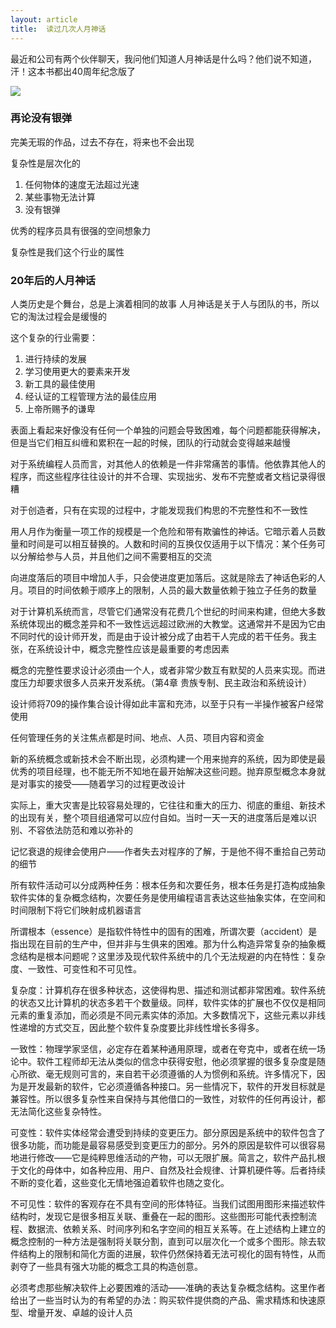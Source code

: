 ```yaml
---
layout: article
title:  读过几次人月神话
---
```

最近和公司有两个伙伴聊天，我问他们知道人月神话是什么吗？他们说不知道，汗！这本书都出40周年纪念版了


![](https://i0.wp.com/shepwayvox.org/wp-content/uploads/2017/03/no_silver_bullet.jpg?zoom=2&resize=609%2C264&ssl=1)

### 再论没有银弹

完美无瑕的作品，过去不存在，将来也不会出现

复杂性是层次化的

1. 任何物体的速度无法超过光速
2. 某些事物无法计算
3. 没有银弹

优秀的程序员具有很强的空间想象力

复杂性是我们这个行业的属性

### 20年后的人月神话

人类历史是个舞台，总是上演着相同的故事
人月神话是关于人与团队的书，所以它的淘汰过程会是缓慢的

这个复杂的行业需要：

1. 进行持续的发展
2. 学习使用更大的要素来开发
3. 新工具的最佳使用
4. 经认证的工程管理方法的最佳应用
5. 上帝所赐予的谦卑



表面上看起来好像没有任何一个单独的问题会导致困难，每个问题都能获得解决，但是当它们相互纠缠和累积在一起的时候，团队的行动就会变得越来越慢

对于系统编程人员而言，对其他人的依赖是一件非常痛苦的事情。他依靠其他人的程序，而这些程序往往设计的并不合理、实现拙劣、发布不完整或者文档记录得很糟

对于创造者，只有在实现的过程中，才能发现我们构思的不完整性和不一致性

用人月作为衡量一项工作的规模是一个危险和带有欺骗性的神话。它暗示着人员数量和时间是可以相互替换的。人数和时间的互换仅仅适用于以下情况：某个任务可以分解给参与人员，并且他们之间不需要相互的交流

向进度落后的项目中增加人手，只会使进度更加落后。这就是除去了神话色彩的人月。项目的时间依赖于顺序上的限制，人员的最大数量依赖于独立子任务的数量

对于计算机系统而言，尽管它们通常没有花费几个世纪的时间来构建，但绝大多数系统体现出的概念差异和不一致性远远超过欧洲的大教堂。这通常并不是因为它由不同时代的设计师开发，而是由于设计被分成了由若干人完成的若干任务。我主张，在系统设计中，概念完整性应该是最重要的考虑因素

概念的完整性要求设计必须由一个人，或者非常少数互有默契的人员来实现。而进度压力却要求很多人员来开发系统。（第4章 贵族专制、民主政治和系统设计）

设计师将709的操作集合设计得如此丰富和充沛，以至于只有一半操作被客户经常使用

任何管理任务的关注焦点都是时间、地点、人员、项目内容和资金

新的系统概念或新技术会不断出现，必须构建一个用来抛弃的系统，因为即使是最优秀的项目经理，也不能无所不知地在最开始解决这些问题。抛弃原型概念本身就是对事实的接受——随着学习的过程更改设计

实际上，重大灾害是比较容易处理的，它往往和重大的压力、彻底的重组、新技术的出现有关，整个项目组通常可以应付自如。当时一天一天的进度落后是难以识别、不容依法防范和难以弥补的

记忆衰退的规律会使用户——作者失去对程序的了解，于是他不得不重拾自己劳动的细节

所有软件活动可以分成两种任务：根本任务和次要任务，根本任务是打造构成抽象软件实体的复杂概念结构，次要任务是使用编程语言表达这些抽象实体，在空间和时间限制下将它们映射成机器语言

所谓根本（essence）是指软件特性中的固有的困难，所谓次要（accident）是指出现在目前的生产中，但并非与生俱来的困难。那为什么构造异常复杂的抽象概念结构是根本问题呢？这里涉及现代软件系统中的几个无法规避的内在特性：复杂度、一致性、可变性和不可见性。

复杂度：计算机存在很多种状态，这使得构思、描述和测试都非常困难。软件系统的状态又比计算机的状态多若干个数量级。同样，软件实体的扩展也不仅仅是相同元素的重复添加，而必须是不同元素实体的添加。大多数情况下，这些元素以非线性递增的方式交互，因此整个软件复杂度要比非线性增长多得多。

一致性：物理学家坚信，必定存在着某种通用原理，或者在夸克中，或者在统一场论中。软件工程师却无法从类似的信念中获得安慰，他必须掌握的很多复杂度是随心所欲、毫无规则可言的，来自若干必须遵循的人为惯例和系统。许多情况下，因为是开发最新的软件，它必须遵循各种接口。另一些情况下，软件的开发目标就是兼容性。所以很多复杂性来自保持与其他借口的一致性，对软件的任何再设计，都无法简化这些复杂特性。

可变性：软件实体经常会遭受到持续的变更压力。部分原因是系统中的软件包含了很多功能，而功能是最容易感受到变更压力的部分。另外的原因是软件可以很容易地进行修改——它是纯粹思维活动的产物，可以无限扩展。简言之，软件产品扎根于文化的母体中，如各种应用、用户、自然及社会规律、计算机硬件等。后者持续不断的变化着，这些变化无情地强迫着软件也随之变化。

不可见性：软件的客观存在不具有空间的形体特征。当我们试图用图形来描述软件结构时，发现它是很多相互关联、重叠在一起的图形。这些图形可能代表控制流程、数据流、依赖关系、时间序列和名字空间的相互关系等。在上述结构上建立的概念控制的一种方法是强制将关联分割，直到可以层次化一个或多个图形。除去软件结构上的限制和简化方面的进展，软件仍然保持着无法可视化的固有特性，从而剥夺了一些具有强大功能的概念工具的构造创意。

必须考虑那些解决软件上必要困难的活动——准确的表达复杂概念结构。这里作者给出了一些当时认为的有希望的办法：购买软件提供商的产品、需求精炼和快速原型、增量开发、卓越的设计人员



